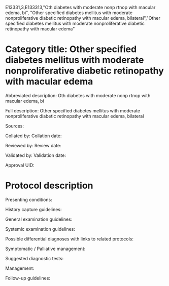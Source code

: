 E13331,3,E133313,"Oth diabetes with moderate nonp rtnop with macular edema, bi", "Other specified diabetes mellitus with moderate nonproliferative diabetic retinopathy with macular edema, bilateral","Other specified diabetes mellitus with moderate nonproliferative diabetic retinopathy with macular edema"
# Category title: Other specified diabetes mellitus with moderate nonproliferative diabetic retinopathy with macular edema

Abbreviated description: Oth diabetes with moderate nonp rtnop with macular edema, bi

Full description: Other specified diabetes mellitus with moderate nonproliferative diabetic retinopathy with macular edema, bilateral

Sources:

Collated by:
Collation date:

Reviewed by:
Review date:

Validated by:
Validation date:

Approval UID:

# Protocol description

Presenting conditions:

History capture guidelines:

General examination guidelines:

Systemic examination guidelines:

Possible differential diagnoses with links to related protocols:

Symptomatic / Palliative management:

Suggested diagnostic tests:

Management:

Follow-up guidelines:
